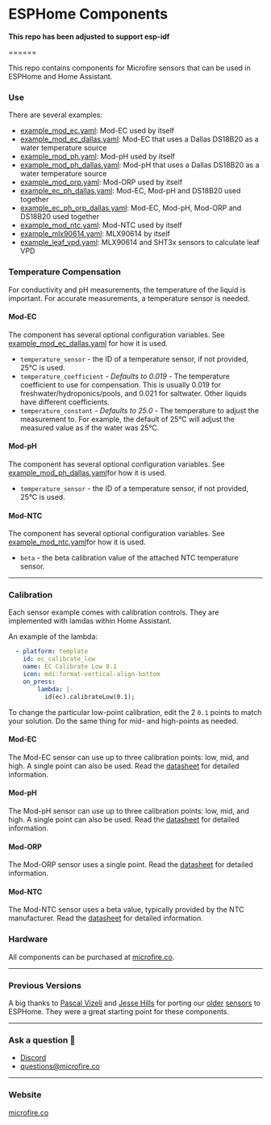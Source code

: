 ESPHome Components
======

**This repo has been adjusted to support esp-idf**

======


This repo contains components for Microfire sensors that can be used in ESPHome and Home Assistant. 

### Use
There are several examples:
 - [example_mod_ec.yaml](example_mod_ec.yaml): Mod-EC used by itself
 - [example_mod_ec_dallas.yaml](example_mod_ec_dallas.yaml): Mod-EC that uses a Dallas DS18B20 as a water temperature source
 - [example_mod_ph.yaml](example_mod_ph.yaml): Mod-pH used by itself
 - [example_mod_ph_dallas.yaml](example_mod_ph_dallas.yaml): Mod-pH that uses a Dallas DS18B20 as a water temperature source
 - [example_mod_orp.yaml](example_mod_orp.yaml): Mod-ORP used by itself
 - [example_ec_ph_dallas.yaml](example_ec_ph_dallas.yaml): Mod-EC, Mod-pH and DS18B20 used together
 - [example_ec_ph_orp_dallas.yaml](example_ec_ph_orp_dallas.yaml): Mod-EC, Mod-pH, Mod-ORP and DS18B20 used together
 - [example_mod_ntc.yaml](example_mod_ntc.yaml): Mod-NTC used by itself
 - [example_mlx90614.yaml](example_mlx90614.yaml): MLX90614 by itself
 - [example_leaf_vpd.yaml](example_leaf_vpd.yaml): MLX90614 and SHT3x sensors to calculate leaf VPD

 ### Temperature Compensation
 For conductivity and pH measurements, the temperature of the liquid is important. For accurate measurements, a temperature sensor is needed. 

 #### Mod-EC
 The component has several optional configuration variables. See [example_mod_ec_dallas.yaml](example_mod_ec_dallas.yaml) for how it is used.
 - `temperature_sensor` - the ID of a temperature sensor, if not provided, 25°C is used. 
 - `temperature_coefficient` - *Defaults to 0.019* - The temperature coefficient to use for compensation. This is usually 0.019 for freshwater/hydroponics/pools, and 0.021 for saltwater. Other liquids have different coefficients. 
 - `temperature_constant` - *Defaults to 25.0* - The temperature to adjust the measurement to. For example, the default of 25°C will adjust the measured value as if the water was 25°C. 

 #### Mod-pH
 The component has several optional configuration variables. See [example_mod_ph_dallas.yaml](example_mod_ph_dallas.yaml)for how it is used.
 - `temperature_sensor` - the ID of a temperature sensor, if not provided, 25°C is used. 

 #### Mod-NTC
 The component has several optional configuration variables. See [example_mod_ntc.yaml](example_mod_ntc.yaml)for how it is used.
 - `beta` - the beta calibration value of the attached NTC temperature sensor.


* * *

### Calibration
Each sensor example comes with calibration controls. They are implemented with lamdas within Home Assistant. 

An example of the lambda:
```yaml
  - platform: template
    id: ec_calibrate_low
    name: EC Calibrate Low 0.1
    icon: mdi:format-vertical-align-bottom
    on_press:
        lambda: |-
          id(ec).calibrateLow(0.1);
```
To change the particular low-point calibration, edit the 2 `0.1` points to match your solution. Do the same thing for mid- and high-points as needed. 

 #### Mod-EC
 The Mod-EC sensor can use up to three calibration points: low, mid, and high. A single point can also be used. Read the [datasheet](https://docs.google.com/document/d/1tfF-OZBhD1JVnNeXnkn0zgdczgs0994KFTN9oT3JPR4/export?format=pdf&ref=microfire-llc) for detailed information. 

 #### Mod-pH
 The Mod-pH sensor can use up to three calibration points: low, mid, and high. A single point can also be used. Read the [datasheet](https://docs.google.com/document/d/1DSG9bdEHDt9mdQInVfCWy4qiohi6sVeEy7QbvBfUmU0/export?format=pdf&ref=microfire-llc) for detailed information. 

 #### Mod-ORP
 The Mod-ORP sensor uses a single point. Read the [datasheet](https://docs.google.com/document/d/1nhQdt0k4pQb8jUJF8Eyrj9TyxYFNImvvaVTNkO53OXs/export?format=pdf&ref=microfire-llc) for detailed information. 

 #### Mod-NTC
 The Mod-NTC sensor uses a beta value, typically provided by the NTC manufacturer. Read the [datasheet](https://docs.google.com/document/d/1xpLEcBNHOzufufisoClGkodkMlKaTpSObjkInAdEXmk/export?format=pdf&ref=microfire-llc) for detailed information. 

### Hardware
All components can be purchased at [microfire.co](https://microfire.co/). 

* * *

### Previous Versions

A big thanks to [Pascal Vizeli](https://github.com/pvizeli?ref=microfire-llc) and [Jesse Hills](https://github.com/jesserockz?ref=microfire-llc) for porting our [older](https://github.com/esphome/esphome/tree/dev/esphome/components/ufire_ec) [sensors](https://github.com/esphome/esphome/tree/dev/esphome/components/ufire_ise) to ESPHome. They were a great starting point for these components.

* * *

### Ask a question 🤙

*   [Discord](https://discord.gg/rAnZPdW)
*   [questions@microfire.co](mailto:questions@microfire.co)

* * *

### Website
[microfire.co](https://microfire.co)

